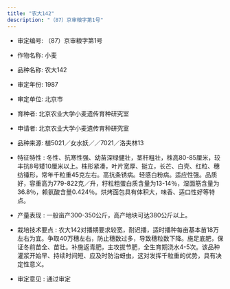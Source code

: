 ```yaml
---
title: "农大142"
description: "（87）京审粮字第1号"
---
```

* 审定编号:  （87）京审粮字第1号

*  作物名称:  小麦

*  品种名称:  农大142

*  审定年份:  1987

*  审定单位:  北京市

* 育种者:  北京农业大学小麦遗传育种研究室

*  申请者:  北京农业大学小麦遗传育种研究室

*  品种来源:  植5021／女水妖／／7021／洛夫林13

*  特征特性 : 
冬性、抗寒性强、幼苗深绿健壮，茎杆粗壮，株高80-85厘米，较丰抗8号矮10厘米以上。株形紧凑，叶片宽厚、挺立，长芒、白壳、红粒、穗纺锤形，常年千粒重45克左右。高抗条锈病。轻感白粉病。适应性强。品质好，容重高为779-822克／升，籽粒粗蛋白质含量为13-14％，湿面筋含量为36.8％，赖氨酸含量0.424％。烘烤面包具有体积大，味香、适口性好等特点。
 
*  产量表现 : 
一般亩产300-350公斤，高产地块可达380公斤以上。

*  栽培技术要点 : 
农大142对播期要求较宽，耐迟播，适时播种每亩基本苗18万左右为宜。争取40万穗左右，防止穗数过多，导致穗粒数下降。施足底肥，保证冬前苗全、苗壮。补施返青肥，主攻拔节肥，全生育期浇水4-5次。该品种灌浆开始早、持续时间短、应及时防治蚜虫，这对发挥千粒重的优势，具有决定性意义。

*  审定意见 : 
通过审定
